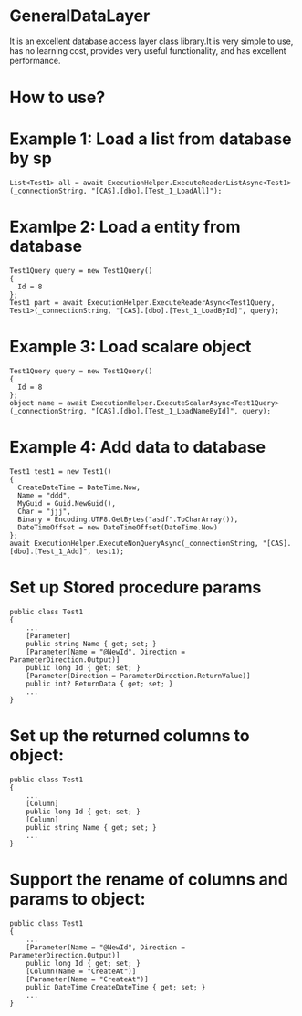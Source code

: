 # GeneralDataLayer
It is an excellent database access layer class library.It is very simple to use, has no learning cost, provides very useful functionality, and has excellent performance.
# How to use?
# Example 1: Load a list from database by sp
	List<Test1> all = await ExecutionHelper.ExecuteReaderListAsync<Test1>(_connectionString, "[CAS].[dbo].[Test_1_LoadAll]");
  
# Examlpe 2: Load a entity from database
	Test1Query query = new Test1Query()
	{
	  Id = 8
	};
	Test1 part = await ExecutionHelper.ExecuteReaderAsync<Test1Query, Test1>(_connectionString, "[CAS].[dbo].[Test_1_LoadById]", query);

# Example 3: Load scalare object
	Test1Query query = new Test1Query()
	{
	  Id = 8
	};
	object name = await ExecutionHelper.ExecuteScalarAsync<Test1Query>(_connectionString, "[CAS].[dbo].[Test_1_LoadNameById]", query);
  
# Example 4: Add data to database
	Test1 test1 = new Test1()
	{
	  CreateDateTime = DateTime.Now,
	  Name = "ddd",
	  MyGuid = Guid.NewGuid(),
	  Char = "jjj",
	  Binary = Encoding.UTF8.GetBytes("asdf".ToCharArray()),
	  DateTimeOffset = new DateTimeOffset(DateTime.Now)
	};
	await ExecutionHelper.ExecuteNonQueryAsync(_connectionString, "[CAS].[dbo].[Test_1_Add]", test1);
  
# Set up Stored procedure params
	public class Test1
	{
		...
		[Parameter]
		public string Name { get; set; }
		[Parameter(Name = "@NewId", Direction = ParameterDirection.Output)]
		public long Id { get; set; }
		[Parameter(Direction = ParameterDirection.ReturnValue)]
		public int? ReturnData { get; set; }
		...
	}

# Set up the returned columns to object:
	public class Test1
	{
		...
		[Column]
		public long Id { get; set; }
		[Column]
		public string Name { get; set; }
		...
	}

# Support the rename of columns and params to object:
	public class Test1
	{
		...
		[Parameter(Name = "@NewId", Direction = ParameterDirection.Output)]
		public long Id { get; set; }
		[Column(Name = "CreateAt")]
		[Parameter(Name = "CreateAt")]
		public DateTime CreateDateTime { get; set; }
		...
	}
